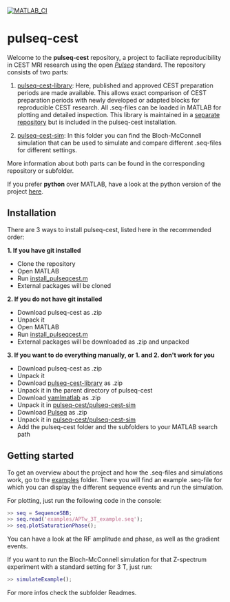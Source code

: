 [![MATLAB_CI](https://github.com/kherz/pulseq-cest/actions/workflows/ci.yml/badge.svg)](https://github.com/kherz/pulseq-cest/blob/major_update/.github/workflows/ci.yml)

# pulseq-cest

Welcome to the **pulseq-cest** repository, a project to faciliate reproducibility in CEST MRI research using the open [*Pulseq*](https://pulseq.github.io/) standard. The repository consists of two parts:
1. [pulseq-cest-library](https://github.com/kherz/pulseq-cest-library): 
Here, published and approved CEST preparation periods are made available.
This allows exact comparison of CEST preparation periods with newly developed or adapted blocks for reproducible CEST research. All .seq-files can be loaded in MATLAB for plotting and detailed inspection. This library is maintained in a [separate repository](https://github.com/kherz/pulseq-cest-library) but is included in the pulseq-cest installation.

2. [pulseq-cest-sim](pulseq-cest-sim): In this folder you can find the  Bloch-McConnell simulation that can be used to simulate and compare different .seq-files for different settings.

More information about both parts can be found in the corresponding repository or subfolder. 

If you prefer **python** over MATLAB, have a look at the python version of the project [here](https://github.com/KerstinHut/pypulseq-cest).

## Installation

There are 3 ways to install pulseq-cest, listed here in the recommended order:

**1. If you have git installed**
* Clone the repository 
* Open MATLAB
* Run [install_pulseqcest.m](install_pulseqcest.m)
* External packages will be cloned 

**2. If you do not have git installed**
* Download pulseq-cest as .zip 
* Unpack it
* Open MATLAB
* Run [install_pulseqcest.m](install_pulseqcest.m)
* External packages will be downloaded as .zip and unpacked

**3. If you want to do everything manually, or 1. and 2. don't work for you**
* Download pulseq-cest as .zip 
* Unpack it
* Download [pulseq-cest-library](https://github.com/kherz/pulseq-cest-library) as .zip 
* Unpack it in the parent directory of pulseq-cest
* Download [yamlmatlab](https://github.com/ewiger/yamlmatlab) as .zip
* Unpack it in [pulseq-cest/pulseq-cest-sim](pulseq-cest-sim)
* Download [Pulseq](https://github.com/pulseq/pulseq/releases/tag/v1.3.1) as .zip
* Unpack it in [pulseq-cest/pulseq-cest-sim](pulseq-cest-sim)
* Add the pulseq-cest folder and the subfolders to your MATLAB search path

## Getting started
To get an overview about the project and how the .seq-files and simulations work, go to the [examples](examples) folder.
There you will find an example .seq-file for which you can display the different sequence events and run the simulation.

For plotting, just run the following code in the console:
```Matlab
>> seq = SequenceSBB;
>> seq.read('examples/APTw_3T_example.seq');
>> seq.plotSaturationPhase();
```
You can have a look at the RF amplitude and phase, as well as the gradient events.

If you want to run the Bloch-McConnell simulation for that Z-spectrum experiment with a standard setting for 3 T, just run:
```Matlab
>> simulateExample();
```

For more infos check the subfolder Readmes.


